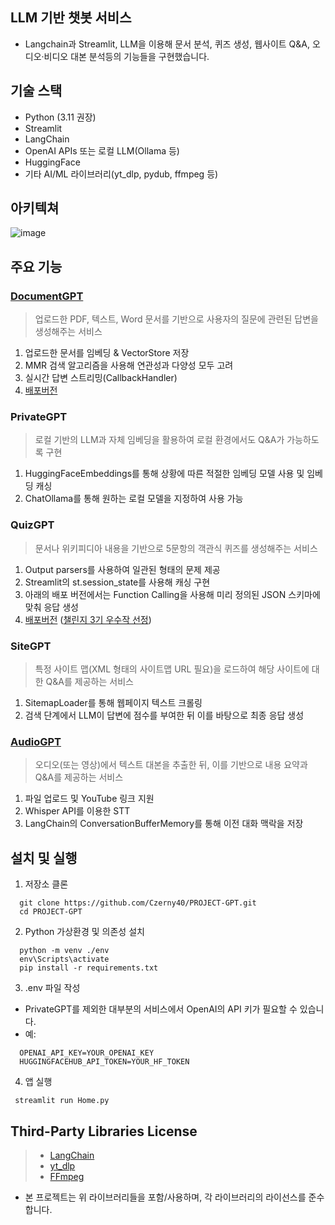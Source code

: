 ## LLM 기반 챗봇 서비스
- Langchain과 Streamlit, LLM을 이용해 문서 분석, 퀴즈 생성, 웹사이트 Q&A, 오디오·비디오 대본 분석등의 기능들을 구현했습니다.

## 기술 스택
- Python (3.11 권장)
- Streamlit
- LangChain
- OpenAI APIs 또는 로컬 LLM(Ollama 등)
- HuggingFace
- 기타 AI/ML 라이브러리(yt_dlp, pydub, ffmpeg 등)

## 아키텍쳐
![image](https://github.com/user-attachments/assets/90fca2fa-9547-43f7-bedb-6f1b8d54e958)



## 주요 기능
### [DocumentGPT](https://velog.io/@kitkat/LangChain%EA%B3%BC-ChatGPT%EB%A5%BC-%ED%99%9C%EC%9A%A9%ED%95%9C-%EB%AC%B8%EC%84%9C-QA-%EC%8B%9C%EC%8A%A4%ED%85%9C-%EA%B5%AC%ED%98%84%ED%95%98%EA%B8%B0)
> 업로드한 PDF, 텍스트, Word 문서를 기반으로 사용자의 질문에 관련된 답변을 생성해주는 서비스
1. 업로드한 문서를 임베딩 & VectorStore 저장
2. MMR 검색 알고리즘을 사용해 연관성과 다양성 모두 고려
3. 실시간 답변 스트리밍(CallbackHandler)
4. [배포버전](https://gpt-challenge-cnojcfovivvohk6ed6o7yq.streamlit.app/)
### PrivateGPT
> 로컬 기반의 LLM과 자체 임베딩을 활용하여 로컬 환경에서도 Q&A가 가능하도록 구현
1. HuggingFaceEmbeddings를 통해 상황에 따른 적절한 임베딩 모델 사용 및 임베딩 캐싱
2. ChatOllama를 통해 원하는 로컬 모델을 지정하여 사용 가능
### QuizGPT
> 문서나 위키피디아 내용을 기반으로 5문항의 객관식 퀴즈를 생성해주는 서비스
1. Output parsers를 사용하여 일관된 형태의 문제 제공
2. Streamlit의 st.session_state를 사용해 캐싱 구현
3. 아래의 배포 버전에서는 Function Calling을 사용해 미리 정의된 JSON 스키마에 맞춰 응답 생성
4. [배포버전](https://gpt-challenge-izyrfdqdbcsba4dyqrztcc.streamlit.app/) ([챌린지 3기 우수작 선정](https://nomadcoders.co/community/thread/10769))

### SiteGPT
> 특정 사이트 맵(XML 형태의 사이트맵 URL 필요)을 로드하여 해당 사이트에 대한 Q&A를 제공하는 서비스
1. SitemapLoader를 통해 웹페이지 텍스트 크롤링
2. 검색 단계에서 LLM이 답변에 점수를 부여한 뒤 이를 바탕으로 최종 응답 생성
### [AudioGPT](https://velog.io/@kitkat/AudioGPT)
> 오디오(또는 영상)에서 텍스트 대본을 추출한 뒤, 이를 기반으로 내용 요약과 Q&A를 제공하는 서비스
1. 파일 업로드 및 YouTube 링크 지원
2. Whisper API를 이용한 STT
3. LangChain의 ConversationBufferMemory를 통해 이전 대화 맥락을 저장

## 설치 및 실행
1. 저장소 클론
```
  git clone https://github.com/Czerny40/PROJECT-GPT.git
  cd PROJECT-GPT
```
2. Python 가상환경 및 의존성 설치
```
  python -m venv ./env
  env\Scripts\activate
  pip install -r requirements.txt
```
3. .env 파일 작성
- PrivateGPT를 제외한 대부분의 서비스에서 OpenAI의 API 키가 필요할 수 있습니다.
- 예:
```
  OPENAI_API_KEY=YOUR_OPENAI_KEY
  HUGGINGFACEHUB_API_TOKEN=YOUR_HF_TOKEN
```
4. 앱 실행
```
 streamlit run Home.py
```

## Third-Party Libraries License
> - [LangChain](https://github.com/langchain-ai/langchain/blob/master/LICENSE)
> - [yt_dlp](https://github.com/yt-dlp/yt-dlp/blob/master/LICENSE)
> - [FFmpeg](https://ffmpeg.org/legal.html)
- 본 프로젝트는 위 라이브러리들을 포함/사용하며, 각 라이브러리의 라이선스를 준수합니다.
